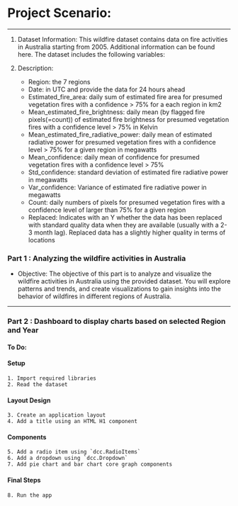 # Project Scenario:

---

1. Dataset Information:
    This wildfire dataset contains data on fire activities in Australia starting from 2005. Additional information can be found here.
    The dataset includes the following variables:

2. Description:
    - Region: the 7 regions
    - Date: in UTC and provide the data for 24 hours ahead
    - Estimated_fire_area: daily sum of estimated fire area for presumed vegetation fires with a confidence > 75% for a each region in km2
    - Mean_estimated_fire_brightness: daily mean (by flagged fire pixels(=count)) of estimated fire brightness for presumed vegetation fires with a confidence level > 75% in Kelvin
    - Mean_estimated_fire_radiative_power: daily mean of estimated radiative power for presumed vegetation fires with a confidence level > 75% for a given region in megawatts
    - Mean_confidence: daily mean of confidence for presumed vegetation fires with a confidence level > 75%
    - Std_confidence: standard deviation of estimated fire radiative power in megawatts
    - Var_confidence: Variance of estimated fire radiative power in megawatts
    - Count: daily numbers of pixels for presumed vegetation fires with a confidence level of larger than 75% for a given region
    - Replaced: Indicates with an Y whether the data has been replaced with standard quality data when they are available (usually with a 2-3 month lag). Replaced data has a slightly higher quality in terms of locations

### Part 1 : Analyzing the wildfire activities in Australia
- Objective:
    The objective of this part is to analyze and visualize the wildfire activities in Australia using the provided dataset. You will explore patterns and trends, and create visualizations to gain insights into the behavior of wildfires in different regions of Australia.

---

### Part 2 : Dashboard to display charts based on selected Region and Year
#### To Do:

#### Setup
    1. Import required libraries
    2. Read the dataset

#### Layout Design
    3. Create an application layout
    4. Add a title using an HTML H1 component

#### Components
    5. Add a radio item using `dcc.RadioItems`
    6. Add a dropdown using `dcc.Dropdown`
    7. Add pie chart and bar chart core graph components

#### Final Steps
    8. Run the app